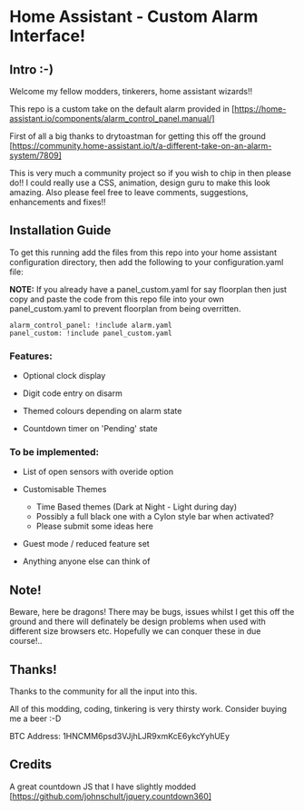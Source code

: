 # Home Assistant - Custom Alarm Interface!
## Intro :-)
Welcome my fellow modders, tinkerers, home assistant wizards!!

This repo is a custom take on the default alarm provided in [https://home-assistant.io/components/alarm_control_panel.manual/]

First of all a big thanks to drytoastman for getting this off the ground [https://community.home-assistant.io/t/a-different-take-on-an-alarm-system/7809]

This is very much a community project so if you wish to chip in then please do!! I could really use a CSS, animation, design guru to make this look amazing. Also please feel free to leave comments, suggestions, enhancements and fixes!!

## Installation Guide

To get this running add the files from this repo into your home assistant configuration directory, then add the following to your configuration.yaml file:

**NOTE:** If you already have a panel_custom.yaml for say floorplan then just copy and paste the code from this repo file into your own panel_custom.yaml to prevent floorplan from being overritten.

```
alarm_control_panel: !include alarm.yaml
panel_custom: !include panel_custom.yaml

```

### Features:

- Optional clock display

- Digit code entry on disarm

- Themed colours depending on alarm state

- Countdown timer on 'Pending' state

### To be implemented:

- List of open sensors with overide option

- Customisable Themes
  - Time Based themes (Dark at Night - Light during day)
  - Possibly a full black one with a Cylon style bar when activated?
  - Please submit some ideas here

- Guest mode / reduced feature set

- Anything anyone else can think of

## Note!

Beware, here be dragons! There may be bugs, issues whilst I get this off the ground and there will definately be design problems when used with different size browsers etc. Hopefully we can conquer these in due course!..

## Thanks!

Thanks to the community for all the input into this.

All of this modding, coding, tinkering is very thirsty work. Consider buying me a beer :-D

BTC Address: 1HNCMM6psd3VJjhLJR9xmKcE6ykcYyhUEy

## Credits

A great countdown JS that I have slightly modded [https://github.com/johnschult/jquery.countdown360]
